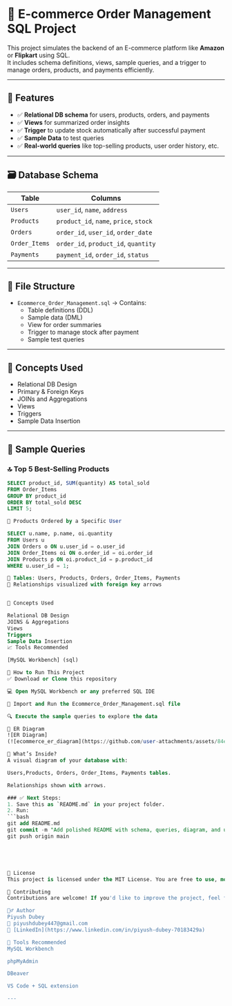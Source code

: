# 🛒 E-commerce Order Management SQL Project

This project simulates the backend of an E-commerce platform like **Amazon** or **Flipkart** using SQL.  
It includes schema definitions, views, sample queries, and a trigger to manage orders, products, and payments efficiently.

---

## 📌 Features

- ✅ **Relational DB schema** for users, products, orders, and payments  
- ✅ **Views** for summarized order insights  
- ✅ **Trigger** to update stock automatically after successful payment  
- ✅ **Sample Data** to test queries  
- ✅ **Real-world queries** like top-selling products, user order history, etc.

---

## 🗃️ Database Schema

| Table        | Columns                                  |
|--------------|-------------------------------------------|
| `Users`      | `user_id`, `name`, `address`             |
| `Products`   | `product_id`, `name`, `price`, `stock`   |
| `Orders`     | `order_id`, `user_id`, `order_date`      |
| `Order_Items`| `order_id`, `product_id`, `quantity`     |
| `Payments`   | `payment_id`, `order_id`, `status`       |

---

## 📁 File Structure

- `Ecommerce_Order_Management.sql` → Contains:
  - Table definitions (DDL)
  - Sample data (DML)
  - View for order summaries
  - Trigger to manage stock after payment
  - Sample test queries

---

## 🧠 Concepts Used

- Relational DB Design
- Primary & Foreign Keys
- JOINs and Aggregations
- Views
- Triggers
- Sample Data Insertion

---

## 🧪 Sample Queries

### 🔝 Top 5 Best-Selling Products
```sql
SELECT product_id, SUM(quantity) AS total_sold
FROM Order_Items
GROUP BY product_id
ORDER BY total_sold DESC
LIMIT 5;

👤 Products Ordered by a Specific User

SELECT u.name, p.name, oi.quantity
FROM Users u
JOIN Orders o ON u.user_id = o.user_id
JOIN Order_Items oi ON o.order_id = oi.order_id
JOIN Products p ON oi.product_id = p.product_id
WHERE u.user_id = 1;

🔹 Tables: Users, Products, Orders, Order_Items, Payments
🔹 Relationships visualized with foreign key arrows


🧠 Concepts Used

Relational DB Design
JOINS & Aggregations
Views
Triggers
Sample Data Insertion
📈 Tools Recommended

[MySQL Workbench] (sql)

🚀 How to Run This Project
✅ Download or Clone this repository

💻 Open MySQL Workbench or any preferred SQL IDE

📂 Import and Run the Ecommerce_Order_Management.sql file

🔍 Execute the sample queries to explore the data

🧩 ER Diagram
![ER Diagram]
(![ecommerce_er_diagram](https://github.com/user-attachments/assets/84e7a763-b618-4439-991e-161279f1d071)

📁 What’s Inside?
A visual diagram of your database with:

Users,Products, Orders, Order_Items, Payments tables.

Relationships shown with arrows.

### ✅ Next Steps:
1. Save this as `README.md` in your project folder.
2. Run:
```bash
git add README.md
git commit -m "Add polished README with schema, queries, diagram, and usage"
git push origin main





📄 License
This project is licensed under the MIT License. You are free to use, modify, and distribute.

🤝 Contributing
Contributions are welcome! If you'd like to improve the project, feel free to fork the repo and submit a pull request.

🙋‍♂️ Author
Piyush Dubey
📧 piyushdubey447@gmail.com
🔗 [LinkedIn](https://www.linkedin.com/in/piyush-dubey-70183429a)

🔧 Tools Recommended
MySQL Workbench

phpMyAdmin

DBeaver

VS Code + SQL extension

---
